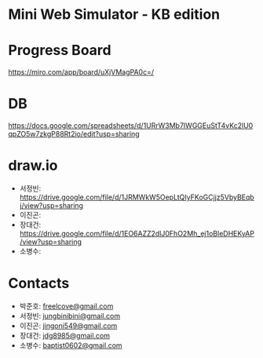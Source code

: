 # Mini Web Simulator - KB edition



# Progress Board
https://miro.com/app/board/uXjVMagPA0c=/

# DB
https://docs.google.com/spreadsheets/d/1URrW3Mb7IWGGEuStT4vKc2lU0qpZO5w7zkgP88Rt2io/edit?usp=sharing

# draw.io
- 서정빈: https://drive.google.com/file/d/1JRMWkW5OepLtQIyFKoGCjjz5VbyBEqbj/view?usp=sharing
- 이진곤: 
- 장대건: https://drive.google.com/file/d/1EO6AZZ2dlJ0FhO2Mh_ej1oBleDHEKyAP/view?usp=sharing
- 소병수: 

# Contacts
- 박준호: freelcove@gmail.com
- 서정빈: jungbinibini@gmail.com
- 이진곤: jingoni549@gmail.com
- 장대건: jdg8985@gmail.com
- 소병수: baptist0602@gmail.com
